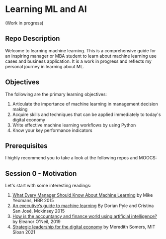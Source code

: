 # Learning ML and AI

(Work in progress)

## Repo Description

Welcome to learning machine learning. This is a comprehensive guide for an inspiring manager or MBA student to learn about machine learning use cases and business application. It is a work in progress and reflects my personal journey in learning about ML.

## Objectives
The following are the primary learning objectives:
1. Articulate the importance of machine learning in management decision making
2. Acquire skills and techniques that can be applied immediately to today's digital economy
3. Write effective machine learning workflows by using Python
4. Know your key performance indicators

## Prerequisites
I highly recommend you to take a look at the following repos and MOOCS:

## Session 0 - Motivation
Let's start with some interesting readings:
1. [What Every Manager Should Know About Machine Learning](https://bit.ly/3e8cDGx) by Mike Yeomans, HBR 2015
2. [An executive’s guide to machine learning](https://mck.co/3ujlaMI) By Dorian Pyle and Cristina San José, Mckinsey 2015
3. [How is the accountancy and finance world using artificial intelligence?](https://bit.ly/3nWvtnb) by Eleanor O'Neil, 2019
4. [Strategic leadership for the digital economy](https://bit.ly/3tuDHnQ) by Meredith Somers, MIT Sloan 2021

